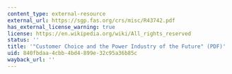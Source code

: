 ```yaml
---
content_type: external-resource
external_url: https://sgp.fas.org/crs/misc/R43742.pdf
has_external_license_warning: true
license: https://en.wikipedia.org/wiki/All_rights_reserved
status: ''
title: '"Customer Choice and the Power Industry of the Future" (PDF)'
uid: 840fbdaa-4cbb-4bd4-899e-32c95a36b85c
wayback_url: ''
---
```

